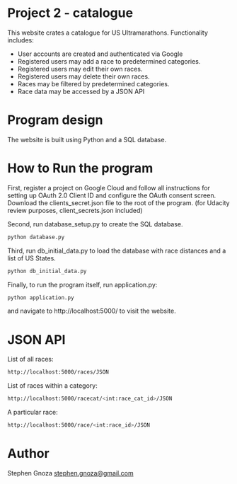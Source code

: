 # Project 2 - catalogue

This website crates a catalogue for US Ultramarathons.  Functionality includes:
<ul>
<li>User accounts are created and authenticated via Google</li>
<li>Registered users may add a race to predetermined categories.</li>
<li>Registered users may edit their own races.</li>
<li>Registered users may delete their own races.</li>
<li>Races may be filtered by predetermined categories.</li>
<li>Race data may be accessed by a JSON API</li>
</ul>

# Program design

The website is built using Python and a SQL database.

# How to Run the program

First, register a project on Google Cloud and follow all instructions for setting up OAuth 2.0 Client ID and configure the OAuth consent screen.  Download the clients_secret.json file to the root of the program.
(for Udacity review purposes, client_secrets.json included)

Second, run database_setup.py to create the SQL database.

```sh
python database.py
```

Third, run db_initial_data.py to load the database with race distances and a list of US States.

```sh
python db_initial_data.py
```

Finally, to run the program itself, run application.py:

```sh
python application.py
```

and navigate to http://localhost:5000/ to visit the website.

# JSON API

List of all races:

```sh
http://localhost:5000/races/JSON
```

List of races within a category:

```sh
http://localhost:5000/racecat/<int:race_cat_id>/JSON
```

A particular race:

```sh
http://localhost:5000/race/<int:race_id>/JSON
```

# Author

Stephen Gnoza
stephen.gnoza@gmail.com
